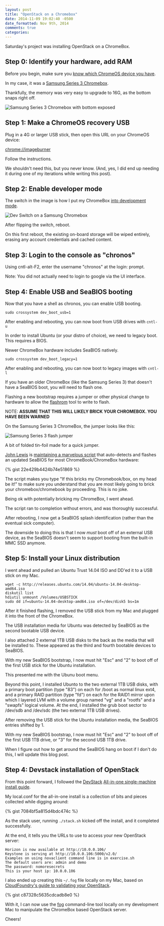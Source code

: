 ```yaml
---
layout: post
title: "OpenStack on a Chromebox"
date: 2014-11-09 19:02:40 -0500
date_formatted: Nov 9th, 2014
comments: true
categories: 
---
```


Saturday's project was installing OpenStack on a ChromeBox.

Step 0: Identify your hardware, add RAM
---------------------------------------

Before you begin, make sure you [know which ChromeOS device you have](http://www.chromium.org/chromium-os/developer-information-for-chrome-os-devices).

In my case, it was a [Samsung Series 3 Chromebox](http://www.chromium.org/chromium-os/developer-information-for-chrome-os-devices/samsung-sandy-bridge).

Thankfully, the memory was very easy to upgrade to 16G, as the bottom snaps right off.

![Samsung Series 3 Chromebox with bottom exposed](/images/chromebox/stumpy-top-mid.jpg)

Step 1: Make a ChromeOS recovery USB
------------------------------------

Plug in a 4G or larger USB stick, then open this URL on your ChromeOS device:

[chrome://imageburner](chrome://imageburner)

Follow the instructions.

We shouldn't need this, but you never know. (And, yes, I did end up needing it during one of my iterations while writing this post).


Step 2: Enable developer mode
-----------------------------

The switch in the image is how I put my ChromeBox [into development mode](http://www.chromium.org/chromium-os/poking-around-your-chrome-os-device#TOC-Putting-your-Chrome-OS-Device-into-Developer-Mode).

![Dev Switch on a Samsung Chromebox](/images/chromebox/stumpy-dev-switch.jpg)

After flipping the switch, reboot.

On this first reboot, the existing on-board storage will be wiped entirely, erasing any account credentials and cached content.


Step 3: Login to the console as "chronos"
-----------------------------------------

Using cntl-alt-F2, enter the username "chronos" at the login: prompt.

Note: You did not actually need to login to google via the UI interface.


Step 4: Enable USB and SeaBIOS booting
--------------------------------------

Now that you have a shell as chronos, you can enable USB booting.

    sudo crossystem dev_boot_usb=1

After enabling and rebooting, you can now boot from USB drives with `cntl-u`

In order to install Ubuntu (or your distro of choice), we need to legacy boot. This requires a BIOS.

Newer ChromeBox hardware includes SeaBIOS natively.

    sudo crossystem dev_boot_legacy=1

After enabling and rebooting, you can now boot to legacy images with `cntl-l`

If you have an older ChromeBox (like the Samsung Series 3) that doesn't have a SeaBIOS boot, you will need to flash one.

Flashing a new bootstrap requires a jumper or other physical change to hardware to allow the [flashrom](http://flashrom.org/Flashrom) tool to write to flash.

NOTE: <B>ASSUME THAT THIS WILL LIKELY BRICK YOUR CHROMEBOX. YOU HAVE BEEN WARNED</B>

On the Samsung Series 3 ChromeBox, the jumper looks like this:

![Samsung Series 3 flash jumper](/images/chromebox/spi-flash-chromebox.jpg)

A bit of folded tin-foil made for a quick jumper.

[John Lewis](http://johnlewis.ie/) is [maintaining a marvelous script](https://johnlewis.ie/custom-chromebook-firmware/rom-download/) that auto-detects and flashes an updated SeaBIOS for most ChromeBook/ChromeBox hardware:

{% gist 22e429b4424b74e51869 %}

The script makes you type "If this bricks my Chromebook/box, on my head be it!" to make sure you understand that you are most likely going to brick your chromebox/chromebook by proceeding. This is no joke.

Being ok with potentially bricking my ChromeBox, I went ahead.

The script ran to completion without errors, and was thoroughly successful.

After rebooting, I now get a SeaBIOS splash identification (rather than the eventual sick computer).

The downside to doing this is that I now _must_ boot off of an external USB device, as the SeaBIOS doesn't seem to support booting from the built-in MMC SSD anymore.


Step 5: Install your Linux distribution
---------------------------------------

I went ahead and pulled an Ubuntu Trust 14.04 ISO and DD'ed it to a USB stick on my Mac.

    wget -c http://releases.ubuntu.com/14.04/ubuntu-14.04-desktop-amd64.iso
    diskutil list
    hdiutil unmount /Volumes/USBSTICK
    sudo dd if=ubuntu-14.04-desktop-amd64.iso of=/dev/disk5 bs=1m

After it finished flashing, I removed the USB stick from my Mac and plugged it into the front of the ChromeBox.

The USB installation media for Ubuntu was detected by SeaBIOS as the second bootable USB device.

I also attached 2 external 1TB USB disks to the back as the media that will be installed to.
These appeared as the third and fourth bootable devices to SeaBIOS.

With my new SeaBIOS bootstrap, I now must hit "Esc" and "2" to boot off of the first USB stick for the Ubuntu installation.

This presented me with the Ubunu boot menu.

Beyond this point, I installed Ubunto to the two external 1TB USB disks, with a primary boot partition (type "83") on each for /boot as normal linux ext4, and a primary RAID partition (type "fd") on each for the RAID1 mirror upon which I layered LVM with a volume group named "vg" and a "rootfs" and a "swapfs" logical volume. At the end, I installed the grub boot sector to /dev/sdb and /dev/sdc (the two external 1TB USB drives).

After removing the USB stick for the Ubuntu installation media, the SeaBIOS entries shifted by 1.

With my new SeaBIOS bootstrap, I now must hit "Esc" and "2" to boot off of the first USB 1TB drive, or "3" for the second USB 1TB drive.

When I figure out how to get around the SeaBIOS hang on boot if I don't do this, I will update this blog post.

Step 4: Devstack installation of OpenStack
------------------------------------------

From this point forward, I followed the [DevStack](http://devstack.org) [All-in-one single-machine install guide](http://docs.openstack.org/developer/devstack/guides/single-machine.html).

My local.conf for the all-in-one install is a collection of bits and pieces collected while digging around:

{% gist 7084bf5a815d4bdc474c %}

As the stack user, running `./stack.sh` kicked off the install, and it completed successfully.

At the end, it tells you the URLs to use to access your new OpenStack server:

    Horizon is now available at http://10.0.0.106/
    Keystone is serving at http://10.0.0.106:5000/v2.0/
    Examples on using novaclient command line is in exercise.sh
    The default users are: admin and demo
    The password: nomoresecrets
    This is your host ip: 10.0.0.106

I also ended up creating this `~/.fog` file locally on my Mac, based on [CloudFoundry's guide to validating your OpenStack](http://docs.cloudfoundry.org/deploying/openstack/validate_openstack.html).

{% gist c87328c5635cdcadb8e0 %}

With it, I can now use the [fog](http://fog.io) command-line tool locally on my development Mac to manipulate the ChromeBox based OpenStack server.

Cheers!


